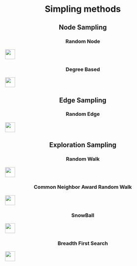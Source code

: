 <h1 align="center">Simpling methods</h1>

<h2 align="center">Node Sampling</h2>

<h3 align="center">Random Node </h3>
<img src="[https://github.com/anastasiapple/Simpling_method/blob/main/RN.gif" height="32"/>

<h3 align="center">Degree Based</h3>
<img src="[https://github.com/anastasiapple/Simpling_method/blob/main/DB.gif" height="32"/>

<h2 align="center">Edge Sampling</h2>

<h3 align="center">Random Edge </h3>
<img src="[https://github.com/anastasiapple/Simpling_method/blob/main/RE.gif" height="32"/>

<h2 align="center">Exploration Sampling</h2>

<h3 align="center">Random Walk</h3>
<img src="[https://github.com/anastasiapple/Simpling_method/blob/main/RW.gif" height="32"/>

<h3 align="center">Common Neighbor Award Random Walk</h3>
<img src="[https://github.com/anastasiapple/Simpling_method/blob/main/CNARW.gif" height="32"/>

<h3 align="center">SnowBall</h3>
<img src="[https://github.com/anastasiapple/Simpling_method/blob/main/SB.gif" height="32"/>

<h3 align="center">Breadth First Search</h3>
<img src="[https://github.com/anastasiapple/Simpling_method/blob/main/BFS.gif" height="32"/>
